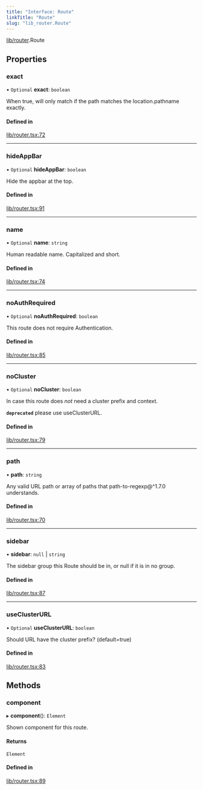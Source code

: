 ```yaml
---
title: "Interface: Route"
linkTitle: "Route"
slug: "lib_router.Route"
---
```


[lib/router](../modules/lib_router.md).Route

## Properties

### exact

• `Optional` **exact**: `boolean`

When true, will only match if the path matches the location.pathname exactly.

#### Defined in

[lib/router.tsx:72](https://github.com/kinvolk/headlamp/blob/16fcc2a7/frontend/src/lib/router.tsx#L72)

___

### hideAppBar

• `Optional` **hideAppBar**: `boolean`

Hide the appbar at the top.

#### Defined in

[lib/router.tsx:91](https://github.com/kinvolk/headlamp/blob/16fcc2a7/frontend/src/lib/router.tsx#L91)

___

### name

• `Optional` **name**: `string`

Human readable name. Capitalized and short.

#### Defined in

[lib/router.tsx:74](https://github.com/kinvolk/headlamp/blob/16fcc2a7/frontend/src/lib/router.tsx#L74)

___

### noAuthRequired

• `Optional` **noAuthRequired**: `boolean`

This route does not require Authentication.

#### Defined in

[lib/router.tsx:85](https://github.com/kinvolk/headlamp/blob/16fcc2a7/frontend/src/lib/router.tsx#L85)

___

### noCluster

• `Optional` **noCluster**: `boolean`

In case this route does *not* need a cluster prefix and context.

**`deprecated`** please use useClusterURL.

#### Defined in

[lib/router.tsx:79](https://github.com/kinvolk/headlamp/blob/16fcc2a7/frontend/src/lib/router.tsx#L79)

___

### path

• **path**: `string`

Any valid URL path or array of paths that path-to-regexp@^1.7.0 understands.

#### Defined in

[lib/router.tsx:70](https://github.com/kinvolk/headlamp/blob/16fcc2a7/frontend/src/lib/router.tsx#L70)

___

### sidebar

• **sidebar**: ``null`` \| `string`

The sidebar group this Route should be in, or null if it is in no group.

#### Defined in

[lib/router.tsx:87](https://github.com/kinvolk/headlamp/blob/16fcc2a7/frontend/src/lib/router.tsx#L87)

___

### useClusterURL

• `Optional` **useClusterURL**: `boolean`

Should URL have the cluster prefix? (default=true)

#### Defined in

[lib/router.tsx:83](https://github.com/kinvolk/headlamp/blob/16fcc2a7/frontend/src/lib/router.tsx#L83)

## Methods

### component

▸ **component**(): `Element`

Shown component for this route.

#### Returns

`Element`

#### Defined in

[lib/router.tsx:89](https://github.com/kinvolk/headlamp/blob/16fcc2a7/frontend/src/lib/router.tsx#L89)
